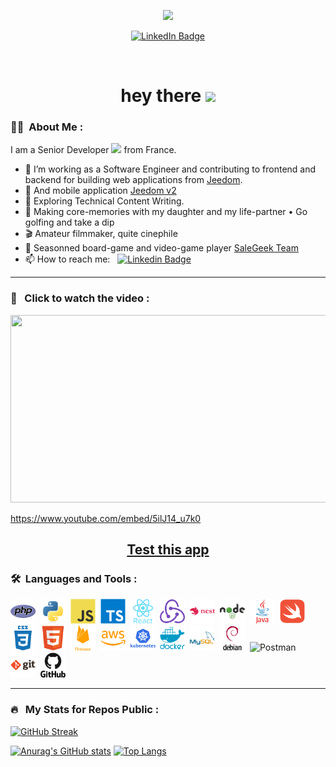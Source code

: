 <p align="center"><img src="https://media.giphy.com/media/wcFlXfhyyyp0c/giphy.gif" width="400"/></p>

<p align="center">
<a href="https://www.linkedin.com/in/alexandre-orilia-2b0b35a9/"><img src="https://img.shields.io/badge/LinkedIn-blue?style=for-the-badge&logo=linkedin&logoColor=white" alt="LinkedIn Badge"></a>
</p>
<p align="center"><img src="https://komarev.com/ghpvc/?username=rocket13011&style=flat-square&color=blue" alt=""></p>

<h1 align="center">hey there <img src="https://media.giphy.com/media/hvRJCLFzcasrR4ia7z/giphy.gif" width="40"></h1>

### :man_technologist: &nbsp;About Me :

I am a Senior Developer <img src="https://media.giphy.com/media/WUlplcMpOCEmTGBtBW/giphy.gif" width="30"> from France.

- 🔭 I’m working as a Software Engineer and contributing to frontend and backend for building web applications from [Jeedom](https://jeedom.com).
- 📱 And mobile application [Jeedom v2](https://blog.jeedom.com/7322-beta-nouvelle-application-mobile/)
- 🌱 Exploring Technical Content Writing.
- 🛬 Making core-memories with my daughter and my life-partner • Go golfing and take a dip
- 🎬 Amateur filmmaker, quite cinephile
- 👾 Seasonned board-game and video-game player [SaleGeek Team](http://salegeek.fr)
- 📫 How to reach me: &nbsp; [![Linkedin Badge](https://img.shields.io/badge/-rocket13011-blue?style=flat&logo=Linkedin&logoColor=white)](https://www.linkedin.com/in/alexandre-orilia-2b0b35a9)

---
### 🫣 &nbsp; Click to watch the video :
[<p align="center"><img src="https://img.youtube.com/vi/5ilJ14_u7k0/hqdefault.jpg" width="600" height="300"
/></p>](https://www.youtube.com/embed/5ilJ14_u7k0)
https://www.youtube.com/embed/5ilJ14_u7k0

[<p align="center">Test this app</p>](https://blog.jeedom.com/7322-beta-nouvelle-application-mobile/)
---

### 🛠 &nbsp;Languages and Tools :

<p>
  <img src="https://github.com/devicons/devicon/blob/master/icons/php/php-original.svg" title="Php" alt="Php" width="40" height="40"/>&nbsp;
  <img src="https://github.com/devicons/devicon/blob/master/icons/python/python-original.svg" title="Python" alt="Python" width="40" height="40"/>&nbsp;
  <img src="https://github.com/devicons/devicon/blob/master/icons/javascript/javascript-original.svg" title="JavaScript" alt="JavaScript" width="40" height="40"/>&nbsp;
  <img src="https://github.com/devicons/devicon/blob/master/icons/typescript/typescript-original.svg" title="Typescript" alt="Typescript" width="40" height="40"/>&nbsp;
  <img src="https://github.com/devicons/devicon/blob/master/icons/react/react-original-wordmark.svg" title="React" alt="React" width="40" height="40"/>&nbsp;
  <img src="https://github.com/devicons/devicon/blob/master/icons/redux/redux-original.svg" title="Redux" alt="Redux" width="40" height="40"/>&nbsp;
  <img src="https://github.com/devicons/devicon/blob/master/icons/nestjs/nestjs-plain-wordmark.svg" title="NestJs" alt="NestJs" width="40" height="40"/>&nbsp;
  <img src="https://github.com/devicons/devicon/blob/master/icons/nodejs/nodejs-original-wordmark.svg" title="NodeJS" alt="NodeJS" width="40" height="40"/>&nbsp;
  <img src="https://github.com/devicons/devicon/blob/master/icons/java/java-original-wordmark.svg" title="Java" alt="Java" width="40" height="40"/>&nbsp;
  <img src="https://github.com/devicons/devicon/blob/master/icons/swift/swift-original.svg" title="Swift" alt="Swift" width="40" height="40"/>&nbsp;
  <img src="https://github.com/devicons/devicon/blob/master/icons/css3/css3-plain-wordmark.svg"  title="CSS3" alt="CSS" width="40" height="40"/>&nbsp;
  <img src="https://github.com/devicons/devicon/blob/master/icons/html5/html5-original.svg" title="HTML5" alt="HTML" width="40" height="40"/>&nbsp;
  <img src="https://github.com/devicons/devicon/blob/master/icons/firebase/firebase-plain-wordmark.svg" title="Firebase" alt="Firebase" width="40" height="40"/>&nbsp;
  <img src="https://github.com/devicons/devicon/blob/master/icons/amazonwebservices/amazonwebservices-plain-wordmark.svg" title="AWS" alt="AWS" width="40" height="40"/>&nbsp;
  <img src="https://github.com/devicons/devicon/blob/master/icons/kubernetes/kubernetes-plain-wordmark.svg" title="kubernetes" alt="kubernetes" width="40" height="40"/>&nbsp;
  <img src="https://github.com/devicons/devicon/blob/master/icons/docker/docker-plain-wordmark.svg" title="Docker" alt="Docker" width="40" height="40"/>&nbsp;
  <img src="https://github.com/devicons/devicon/blob/master/icons/mysql/mysql-original-wordmark.svg" title="MySQL"  alt="MySQL" width="40" height="40"/>&nbsp;
  <img src="https://github.com/devicons/devicon/blob/master/icons/debian/debian-original-wordmark.svg" title="Debian"  alt="Debian" width="40" height="40"/>&nbsp;
  <img src="https://www.vectorlogo.zone/logos/getpostman/getpostman-icon.svg" title="Postman" alt="Postman" width="40" height="40"/>&nbsp;
  <img src="https://github.com/devicons/devicon/blob/master/icons/git/git-original-wordmark.svg" title="Git" width="40" height="40"/>&nbsp;
  <img src="https://github.com/devicons/devicon/blob/master/icons/github/github-original-wordmark.svg" title="Github" width="40" height="40"/>&nbsp;
</p>

---

### 🔥 &nbsp; My Stats for Repos Public :
[![GitHub Streak](http://github-readme-streak-stats.herokuapp.com?user=rocket13011&theme=dark&background=000000)](https://git.io/streak-stats)

[![Anurag's GitHub stats](https://github-readme-stats-nine-hazel-23.vercel.app/api?username=rocket13011&theme=vision-friendly-dark&hide=stars)](https://github.com/anuraghazra/github-readme-stats)
[![Top Langs](https://github-readme-stats-nine-hazel-23.vercel.app/api/top-langs/?username=rocket13011&layout=compact&theme=vision-friendly-dark)](https://github.com/anuraghazra/github-readme-stats)
